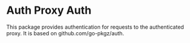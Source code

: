 # Auth Proxy Auth

This package provides authentication for requests to the authenticated proxy. It is based on github.com/go-pkgz/auth.
